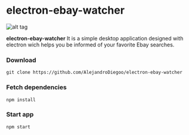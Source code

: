 # electron-ebay-watcher

![alt tag](https://github.com/AlejandroDiegoo/electron-ebay-watcher/blob/master/static/images/screenshot.png)


**electron-ebay-watcher** It is a simple desktop application designed with electron wich helps you be informed of your favorite Ebay searches.

### Download

    git clone https://github.com/AlejandroDiegoo/electron-ebay-watcher

### Fetch dependencies

    npm install

### Start app
    
    npm start

